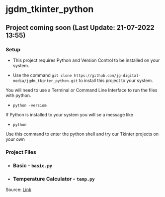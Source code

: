 # jgdm_tkinter_python

## Project coming soon (**Last Update:** 21-07-2022 13:55)

### Setup

+ This project requires Python and Version Control to be installed on your system.

+ Use the command `git clone https://github.com/jg-digital-media/jgdm_tkinter_python.git` to install this project to your system.

You will need to use a Terminal or Command Line Interface to run the files with python.

+ `python -versiom`

If Python is installed to your system you will se a message like 

+ `python`

Use this command to enter the python shell and try our Tkinter projects on your own


### Project Files

  + ### Basic - ```basic.py```

  + ### Temperature Calculator - ```temp.py```

Source: [Link](https://realpython.com/python-gui-tkinter/)

